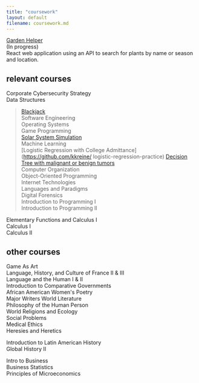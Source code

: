 ```yaml
---
title: "coursework"
layout: default
filename: coursework.md
---
```


[Garden Helper](https://github.com/kkreine/garden-helper-app)  
(In progress)  
React web application using an API to search for plants by name or season and location.

## relevant courses

Corporate Cybersecurity Strategy  
Data Structures  
> [Blackjack](https://github.com/kkreine/blackjack)  
Software Engineering  
Operating Systems  
Game Programming  
> [Solar System Simulation](https://github.com/kkreine/Solar-System-Proj)  
Machine Learning  
> [Logistic Regression with College Admittance](https://github.com/kkreine/ logistic-regression-practice)
> [Decision Tree with malignant or benign tumors](https://github.com/kkreine/decision-tree-tumors)  
Computer Organization  
Object-Oriented Programming  
Internet Technologies  
Languages and Paradigms  
Digital Forensics  
Introduction to Programming I  
Introduction to Programming II  
  
Elementary Functions and Calculus I  
Calculus I  
Calculus II  

## other courses
Game As Art  
Language, History, and Culture of France II & III  
Language and the Human I & II  
Introduction to Comparative Governments  
African American Women's Poetry  
Major Writers World Literature  
Philosophy of the Human Person  
World Religions and Ecology  
Social Problems  
Medical Ethics  
Heresies and Heretics  
  
Introduction to Latin American History  
Global History II  

Intro to Business  
Business Statistics  
Principles of Microeconomics  